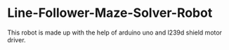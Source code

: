 # Line-Follower-Maze-Solver-Robot
This robot is made up with the help of arduino uno and l239d  shield motor driver.
